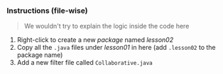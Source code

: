 
### Instructions (file-wise)
> We wouldn't try to explain the logic inside the code here
1. Right-click to create a new *package* named *lesson02*
2. Copy all the `.java` files under *lesson01* in here (add `.lesson02` to the package name)
3. Add a new filter file called `Collaborative.java`